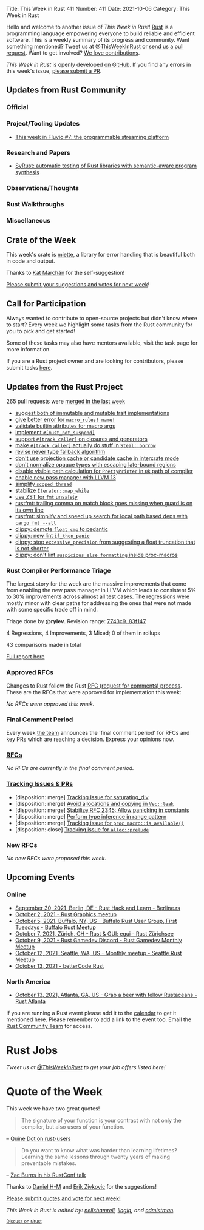 Title: This Week in Rust 411
Number: 411
Date: 2021-10-06
Category: This Week in Rust

Hello and welcome to another issue of *This Week in Rust*!
[Rust](http://rust-lang.org) is a programming language empowering everyone to build reliable and efficient software.
This is a weekly summary of its progress and community.
Want something mentioned? Tweet us at [@ThisWeekInRust](https://twitter.com/ThisWeekInRust) or [send us a pull request](https://github.com/rust-lang/this-week-in-rust).
Want to get involved? [We love contributions](https://github.com/rust-lang/rust/blob/master/CONTRIBUTING.md).

*This Week in Rust* is openly developed [on GitHub](https://github.com/rust-lang/this-week-in-rust).
If you find any errors in this week's issue, [please submit a PR](https://github.com/rust-lang/this-week-in-rust/pulls).

## Updates from Rust Community

### Official

### Project/Tooling Updates
- [This week in Fluvio #7: the programmable streaming platform](https://www.fluvio.io/news/this-week-in-fluvio-0007/)

### Research and Papers
* [SyRust: automatic testing of Rust libraries with semantic-aware program synthesis](https://dl.acm.org/doi/abs/10.1145/3453483.3454084)

### Observations/Thoughts

### Rust Walkthroughs

### Miscellaneous

## Crate of the Week

This week's crate is [miette](https://crates.io/crates/miette), a library for error handling that is beautiful both in code and output.

Thanks to [Kat Marchán](https://users.rust-lang.org/t/crate-of-the-week/2704/965) for the self-suggestion!

[Please submit your suggestions and votes for next week][submit_crate]!

[submit_crate]: https://users.rust-lang.org/t/crate-of-the-week/2704

## Call for Participation

Always wanted to contribute to open-source projects but didn't know where to start?
Every week we highlight some tasks from the Rust community for you to pick and get started!

Some of these tasks may also have mentors available, visit the task page for more information.

If you are a Rust project owner and are looking for contributors, please submit tasks [here][guidelines].

[guidelines]: https://users.rust-lang.org/t/twir-call-for-participation/4821

## Updates from the Rust Project

265 pull requests were [merged in the last week][merged]

[merged]: https://github.com/search?q=is%3Apr+org%3Arust-lang+is%3Amerged+merged%3A2021-09-20..2021-09-27

* [suggest both of immutable and mutable trait implementations](https://github.com/rust-lang/rust/pull/89263)
* [give better error for `macro_rules! name!`](https://github.com/rust-lang/rust/pull/89221)
* [validate builtin attributes for macro args](https://github.com/rust-lang/rust/pull/88680)
* [implement `#[must_not_suspend]`](https://github.com/rust-lang/rust/pull/88865)
* [support `#[track_caller]` on closures and generators](https://github.com/rust-lang/rust/pull/87064)
* [make `#[track_caller]` actually do stuff in `Steal::borrow`](https://github.com/rust-lang/rust/pull/89237)
* [revise never type fallback algorithm](https://github.com/rust-lang/rust/pull/88804)
* [don't use projection cache or candidate cache in intercrate mode](https://github.com/rust-lang/rust/pull/89125)
* [don't normalize opaque types with escaping late-bound regions](https://github.com/rust-lang/rust/pull/89285)
* [disable visible path calculation for `PrettyPrinter` in `Ok` path of compiler](https://github.com/rust-lang/rust/pull/89120)
* [enable new pass manager with LLVM 13](https://github.com/rust-lang/rust/pull/88243)
* [simplify `scoped_thread`](https://github.com/rust-lang/rust/pull/89104)
* [stabilize `Iterator::map_while`](https://github.com/rust-lang/rust/pull/89086)
* [use ZST for `fmt` unsafety](https://github.com/rust-lang/rust/pull/89139)
* [rustfmt: trailing comma on match block goes missing when guard is on its own line](https://github.com/rust-lang/rustfmt/pull/4998)
* [rustfmt: simplify and speed up search for local path based deps with `cargo fmt --all`](https://github.com/rust-lang/rustfmt/pull/4997)
* [clippy: demote `float_cmp` to pedantic](https://github.com/rust-lang/rust-clippy/pull/7692)
* [clippy: new lint `if_then_panic`](https://github.com/rust-lang/rust-clippy/pull/7669)
* [clippy: stop `excessive_precision` from suggesting a float truncation that is not shorter](https://github.com/rust-lang/rust-clippy/pull/7722)
* [clippy: don't lint `suspicious_else_formatting` inside proc-macros](https://github.com/rust-lang/rust-clippy/pull/7707)

### Rust Compiler Performance Triage

The largest story for the week are the massive improvements that come from enabling the new pass manager in LLVM which leads to consistent 5% to 30% improvements across almost all test cases. The regressions were mostly minor with clear paths for addressing the ones that were not made with some specific trade off in mind.

Triage done by **@rylev**.
Revision range: [7743c9..83f147](https://perf.rust-lang.org/?start=7743c9fadd64886d537966ba224b9c20e6014a59&end=83f147b3baf21acfc367a6da1045d212cd3957e4&absolute=false&stat=instructions%3Au)

4 Regressions, 4 Improvements, 3 Mixed; 0 of them in rollups

43 comparisons made in total

[Full report here](https://github.com/rust-lang/rustc-perf/blob/master/triage/2021-09-28.md)

### Approved RFCs

Changes to Rust follow the Rust [RFC (request for comments) process](https://github.com/rust-lang/rfcs#rust-rfcs). These
are the RFCs that were approved for implementation this week:

*No RFCs were approved this week.*

### Final Comment Period

Every week [the team](https://www.rust-lang.org/team.html) announces the
'final comment period' for RFCs and key PRs which are reaching a
decision. Express your opinions now.

### [RFCs](https://github.com/rust-lang/rfcs/labels/final-comment-period)

*No RFCs are currently in the final comment period.*

### [Tracking Issues & PRs](https://github.com/rust-lang/rust/labels/final-comment-period)

* [disposition: merge] [Tracking Issue for saturating_div](https://github.com/rust-lang/rust/issues/89381)
* [disposition: merge] [Avoid allocations and copying in `Vec::leak`](https://github.com/rust-lang/rust/pull/89337)
* [disposition: merge] [Stabilize RFC 2345: Allow panicking in constants](https://github.com/rust-lang/rust/issues/89006)
* [disposition: merge] [Perform type inference in range pattern](https://github.com/rust-lang/rust/pull/88090)
* [disposition: merge] [Tracking issue for `proc_macro::is_available()`](https://github.com/rust-lang/rust/issues/71436)
* [disposition: close] [Tracking issue for `alloc::prelude`](https://github.com/rust-lang/rust/issues/58935)

### New RFCs

*No new RFCs were proposed this week.*

## Upcoming Events

### Online

* [September 30, 2021, Berlin, DE - Rust Hack and Learn - Berline.rs](https://berline.rs/)
* [October 2, 2021 - Rust Graphics meetup](https://github.com/gfx-rs/meetup)
* [October 5, 2021, Buffalo, NY, US - Buffalo Rust User Group, First Tuesdays - Buffalo Rust Meetup](https://www.meetup.com/Buffalo-Rust-Meetup/events/280628523/)
* [October 7, 2021, Zürich, CH - Rust & GUI: egui - Rust Zürichsee](https://www.meetup.com/Rust-Zurich/events/280399418/)
* [October 9, 2021 - Rust Gamedev Discord - Rust Gamedev Monthly Meetup](https://discord.gg/yNtPTb2)
* [October 12, 2021, Seattle, WA, US - Monthly meetup - Seattle Rust Meetup](https://www.meetup.com/Seattle-Rust-Meetup/events/gskksryccnbqb/)
* [October 13, 2021 - betterCode Rust](https://rust.bettercode.eu/)

### North America

* [October 13, 2021, Atlanta, GA, US - Grab a beer with fellow Rustaceans - Rust Atlanta](https://www.meetup.com/Rust-ATL/events/lhpkmsyccnbrb/)


If you are running a Rust event please add it to the [calendar] to get
it mentioned here. Please remember to add a link to the event too.
Email the [Rust Community Team][community] for access.

[calendar]: https://www.google.com/calendar/embed?src=apd9vmbc22egenmtu5l6c5jbfc%40group.calendar.google.com
[community]: mailto:community-team@rust-lang.org

# Rust Jobs

*Tweet us at [@ThisWeekInRust](https://twitter.com/ThisWeekInRust) to get your job offers listed here!*

# Quote of the Week

This week we have two great quotes!

> The signature of your function is your contract with not only the compiler, but also users of your function.

– [Quine Dot on rust-users](https://users.rust-lang.org/t/why-rust-lifetime-elision-cannot-inference-the-proper-lifetime-annotations-on-functions/65106/3)

> Do you want to know what was harder than learning lifetimes? Learning the same lessons through twenty years of making preventable mistakes.

– [Zac Burns in his RustConf talk](https://www.youtube.com/watch?v=4_Jg-rLDy-Y&t=1658s)

Thanks to [Daniel H-M](https://users.rust-lang.org/t/twir-quote-of-the-week/328/1116) and [Erik Zivkovic](https://users.rust-lang.org/t/twir-quote-of-the-week/328/1117) for the suggestions!

[Please submit quotes and vote for next week!](https://users.rust-lang.org/t/twir-quote-of-the-week/328)

*This Week in Rust is edited by: [nellshamrell](https://github.com/nellshamrell), [llogiq](https://github.com/llogiq), and [cdmistman](https://github.com/cdmistman).*

<small>[Discuss on r/rust](https://www.reddit.com/r/rust/comments/k5nsab/this_week_in_rust_367/)</small>
